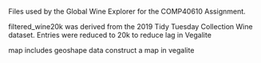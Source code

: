 Files used by the Global Wine Explorer for the COMP40610 Assignment.

filtered_wine20k was derived from the 2019 Tidy Tuesday Collection Wine dataset. Entries were reduced to 20k to reduce lag in Vegalite

map includes geoshape data construct a map in vegalite
